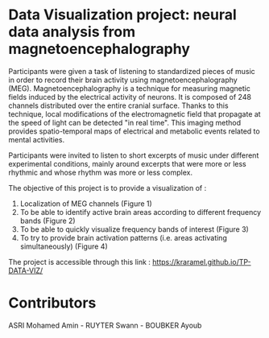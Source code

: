# Data Visualization project: neural data analysis from magnetoencephalography

Participants were given a task of listening to standardized pieces of music in order to record their brain activity using magnetoencephalography (MEG). Magnetoencephalography is a technique for measuring magnetic fields induced by the electrical activity of neurons. It is composed of 248 channels distributed over the entire cranial surface. Thanks to this technique, local modifications of the electromagnetic field that propagate at the speed of light can be detected "in real time". This imaging method provides spatio-temporal maps of electrical and metabolic events related to mental activities.

Participants were invited to listen to short excerpts of music under different experimental conditions, mainly around excerpts that were more or less rhythmic and whose rhythm was more or less complex. 

The objective of this project is to provide a visualization of :

1. Localization of MEG channels (Figure 1)
2. To be able to identify active brain areas according to different frequency bands (Figure 2)
3. To be able to quickly visualize frequency bands of interest (Figure 3)
4. To try to provide brain activation patterns (i.e. areas activating simultaneously) (Figure 4)

The project is accessible through this link  : https://kraramel.github.io/TP-DATA-VIZ/

# Contributors

ASRI Mohamed Amin -
RUYTER Swann -
BOUBKER Ayoub 
